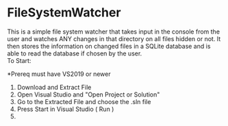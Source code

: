 # FileSystemWatcher
This is a simple file system watcher that takes input in the console from the user and watches ANY changes in that directory on all files hidden or not. It then stores the information on changed files in a SQLite database and is able to read the database if chosen by the user. 
<br>
To Start:

*Prereq must have VS2019 or newer

1. Download and Extract File
2. Open Visual Studio and "Open Project or Solution"
3. Go to the Extracted File and choose the .sln file
4. Press Start in Visual Studio ( Run ) 
5. 
